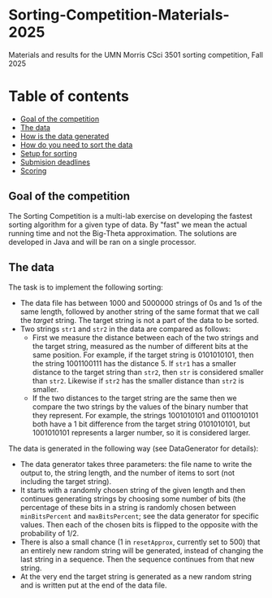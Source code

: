 # Sorting-Competition-Materials-2025
Materials and results for the UMN Morris CSci 3501 sorting competition, Fall 2025

# Table of contents
* [Goal of the competition](#goal)
* [The data](#data)
* [How is the data generated](#generating)
* [How do you need to sort the data](#sortingRules)
* [Setup for sorting](#setup)
* [Submision deadlines](#deadlines)
* [Scoring](#scoring)


## Goal of the competition <a name="goal"></a>

The Sorting Competition is a multi-lab exercise on developing the fastest sorting algorithm for a given type of data. By "fast" we mean the actual running time and not the Big-Theta approximation. The solutions are developed in Java and will be ran on a single processor.

## The data  <a name="data"></a>
The task is to implement the following sorting:
   * The data file has between 1000 and 5000000 strings of 0s and 1s of the same length, followed by another string of the same format that we call the *target* string. The target string is not a part of the data to be sorted. 
   * Two strings `str1` and `str2` in the data are compared as follows:
       * First we measure the distance between each of the two strings and the target string, measured as the number of different bits at the same position. For example, if the target string is 0101010101, then the string 1001100111 has the distance 5. If `str1` has a smaller distance to the target string than `str2`, then `str` is considered smaller than `str2`. Likewise if `str2` has the smaller distance than `str2` is smaller.
       * If the two distances to the target string are the same then we compare the two strings by the values of the binary number that they represent. For example, the strings 1001010101 and 0110010101 both have a 1 bit difference from the target string 0101010101, but 1001010101 represents a larger number, so it is considered larger. 
       
The data is generated in the following way (see DataGenerator for details): 
   * The data generator takes three parameters: the file name to write the output to, the string length, and the number of items to sort (not including the target string).  
   * It starts with a randomly chosen string of the given length and then continues generating strings by choosing some number of bits (the percentage of these bits in a string is randomly chosen between `minBitsPercent` and `maxBitsPercent`; see the data generator for specific values. Then each of the chosen bits is flipped to the opposite with the probability of 1/2. 
   * There is also a small chance (1 in `resetApprox`, currently set to 500) that an entirely new random string will be generated, instead of changing the last string in a sequence. Then the sequence continues from that new string.
   * At the very end the target string is generated as a new random string and is written put at the end of the data file. 
   
         